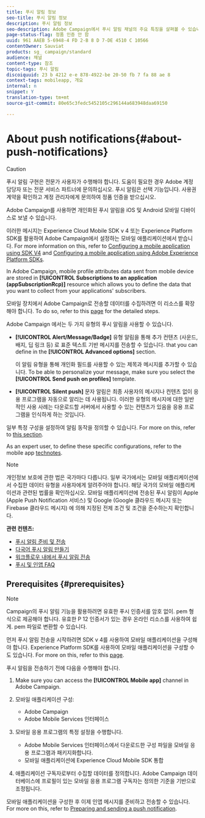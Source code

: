 ```yaml
---
title: 푸시 알림 정보
seo-title: 푸시 알림 정보
description: 푸시 알림 정보
seo-description: Adobe Campaign에서 푸시 알림 채널의 주요 특징을 살펴볼 수 있습니다.
page-status-flag: 정품 인증 안 함
uuid: 961 AAEB 5-6948-4 FD 2-B 8 D 7-DE 4510 C 10566
contentOwner: Sauviat
products: sg_ campaign/standard
audience: 채널
content-type: 참조
topic-tags: 푸시 알림
discoiquuid: 23 b 4212 e-e 878-4922-be 20-50 fb 7 fa 88 ae 8
context-tags: mobileapp, 개요
internal: n
snippet: Y
translation-type: tm+mt
source-git-commit: 80e65c3fedc5452105c296144a683948daa69150

---
```



# About push notifications{#about-push-notifications}

>[!CAUTION]
>
>푸시 알림 구현은 전문가 사용자가 수행해야 합니다. 도움이 필요한 경우 Adobe 계정 담당자 또는 전문 서비스 파트너에 문의하십시오. 푸시 알림은 선택 기능입니다. 사용권 계약을 확인하고 계정 관리자에게 문의하여 정품 인증을 받으십시오.

Adobe Campaign를 사용하면 개인화된 푸시 알림을 iOS 및 Android 모바일 디바이스로 보낼 수 있습니다.

이러한 메시지는 Experience Cloud Mobile SDK v 4 또는 Experience Platform SDK를 활용하여 Adobe Campaign에서 설정하는 모바일 애플리케이션에서 받습니다. For more information on this, refer to [Configuring a mobile application using SDK V4](https://helpx.adobe.com/campaign/kb/configuring-app-sdkv4.html) and [Configuring a mobile application using Adobe Experience Platform SDKs](https://helpx.adobe.com/campaign/kb/configuring-app-sdk.html).

In Adobe Campaign, mobile profile attributes data sent from mobile device are stored in **[!UICONTROL Subscriptions to an application (appSubscriptionRcp)]** resource which allows you to define the data that you want to collect from your applications' subscribers.

모바일 장치에서 Adobe Campaign로 전송할 데이터를 수집하려면 이 리소스를 확장해야 합니다. To do so, refer to this [page](../../developing/using/extending-the-subscriptions-to-an-application-resource.md) for the detailed steps.

Adobe Campaign 에서는 두 가지 유형의 푸시 알림을 사용할 수 있습니다.

* **[!UICONTROL Alert/Message/Badge]** 유형 알림을 통해 추가 컨텐츠 (사운드, 배지, 딥 링크 등) 로 표준 텍스트 기반 메시지를 전송할 수 있습니다. that you can define in the **[!UICONTROL Advanced options]** section.

   이 알림 유형을 통해 개인화 필드를 사용할 수 있는 제목과 메시지를 추가할 수 있습니다. To be able to personalize your message, make sure you select the **[!UICONTROL Send push on profiles]** template.

* **[!UICONTROL Silent push]** 문자 알림은 최종 사용자의 메시지나 컨텐츠 없이 응용 프로그램을 자동으로 알리는 데 사용됩니다. 이러한 유형의 메시지에 대한 일반적인 사용 사례는 다운로드할 서버에서 사용할 수 있는 컨텐츠가 있음을 응용 프로그램을 인식하게 하는 것입니다.

일부 특정 구성을 설정하여 알림 동작을 정의할 수 있습니다. For more on this, refer to [this section](../../channels/using/customizing-a-push-notification.md).

As an expert user, to define these specific configurations, refer to the mobile app [technotes](https://helpx.adobe.com/campaign/kb/acs-article-list.html).

>[!NOTE]
>
>개인정보 보호에 관한 법은 국가마다 다릅니다. 일부 국가에서는 모바일 애플리케이션에서 수집한 데이터 유형을 사용자에게 알려주어야 합니다. 해당 국가의 모바일 애플리케이션과 관련된 법률을 확인하십시오. 모바일 애플리케이션에 전송된 푸시 알림이 Apple (Apple Push Notification 서비스) 및 Google (Google 클라우드 메시지 또는 Firebase 클라우드 메시지) 에 의해 지정된 전제 조건 및 조건을 준수하는지 확인합니다.

**관련 컨텐츠:**

* [푸시 알림 준비 및 전송](../../channels/using/preparing-and-sending-a-push-notification.md)
* [다국어 푸시 알림 만들기](../../channels/using/creating-a-multilingual-push-notification.md)
* [워크플로우 내에서 푸시 알림 전송](../../automating/using/push-notification-delivery.md)
* [푸시 및 인앱 FAQ](https://helpx.adobe.com/campaign/kb/push_inapp_faq.html)

## Prerequisites {#prerequisites}

>[!NOTE]
>Campaign의 푸시 알림 기능을 활용하려면 유효한 푸시 인증서를 암호 없이. pem 형식으로 제공해야 합니다.
유효한 P 12 인증서가 있는 경우 온라인 리소스를 사용하여 쉽게. pem 파일로 변환할 수 있습니다.

먼저 푸시 알림 전송을 시작하려면 SDK v 4를 사용하여 모바일 애플리케이션을 구성해야 합니다. Experience Platform SDK를 사용하여 모바일 애플리케이션을 구성할 수도 있습니다. For more on this, refer to this [page](https://helpx.adobe.com/campaign/kb/configuring-app-sdk.html).

푸시 알림을 전송하기 전에 다음을 수행해야 합니다.

1. Make sure you can access the **[!UICONTROL Mobile app]** channel in Adobe Campaign.
1. 모바일 애플리케이션 구성:

   * Adobe Campaign
   * Adobe Mobile Services 인터페이스

1. 모바일 응용 프로그램의 특정 설정을 수행합니다.

   * Adobe Mobile Services 인터페이스에서 다운로드한 구성 파일을 모바일 응용 프로그램과 패키지화합니다.
   * 모바일 애플리케이션에 Experience Cloud Mobile SDK 통합

1. 애플리케이션 구독자로부터 수집할 데이터를 정의합니다. Adobe Campaign 데이터베이스에 프로필이 있는 모바일 응용 프로그램 구독자는 정의한 기준을 기반으로 조정됩니다.

모바일 애플리케이션을 구성한 후 이제 인앱 메시지를 준비하고 전송할 수 있습니다. For more on this, refer to [Preparing and sending a push notification](../../channels/using/preparing-and-sending-a-push-notification.md).
